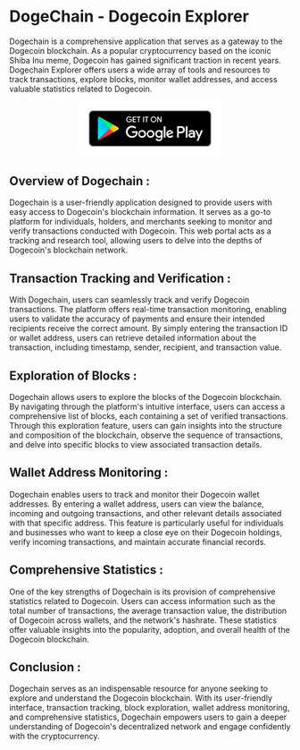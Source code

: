 # DogeChain - Dogecoin Explorer

Dogechain is a comprehensive application that serves as a gateway to the Dogecoin blockchain. As a popular cryptocurrency based on the iconic Shiba Inu meme, Dogecoin has gained significant traction in recent years. Dogechain Explorer offers users a wide array of tools and resources to track transactions, explore blocks, monitor wallet addresses, and access valuable statistics related to Dogecoin.

<p align="center">
<a href="https://play.google.com/store/apps/details?id=com.dogechain.app" target="_blank"><img src="https://raw.githubusercontent.com/BuyWithCrypto/dogechain/main/playstore.svg" width="50%"></a>
</p>

## Overview of Dogechain :
Dogechain is a user-friendly application designed to provide users with easy access to Dogecoin's blockchain information. It serves as a go-to platform for individuals, holders, and merchants seeking to monitor and verify transactions conducted with Dogecoin. This web portal acts as a tracking and research tool, allowing users to delve into the depths of Dogecoin's blockchain network.

## Transaction Tracking and Verification :
With Dogechain, users can seamlessly track and verify Dogecoin transactions. The platform offers real-time transaction monitoring, enabling users to validate the accuracy of payments and ensure their intended recipients receive the correct amount. By simply entering the transaction ID or wallet address, users can retrieve detailed information about the transaction, including timestamp, sender, recipient, and transaction value.

## Exploration of Blocks :
Dogechain allows users to explore the blocks of the Dogecoin blockchain. By navigating through the platform's intuitive interface, users can access a comprehensive list of blocks, each containing a set of verified transactions. Through this exploration feature, users can gain insights into the structure and composition of the blockchain, observe the sequence of transactions, and delve into specific blocks to view associated transaction details.

## Wallet Address Monitoring :
Dogechain enables users to track and monitor their Dogecoin wallet addresses. By entering a wallet address, users can view the balance, incoming and outgoing transactions, and other relevant details associated with that specific address. This feature is particularly useful for individuals and businesses who want to keep a close eye on their Dogecoin holdings, verify incoming transactions, and maintain accurate financial records.

## Comprehensive Statistics :
One of the key strengths of Dogechain is its provision of comprehensive statistics related to Dogecoin. Users can access information such as the total number of transactions, the average transaction value, the distribution of Dogecoin across wallets, and the network's hashrate. These statistics offer valuable insights into the popularity, adoption, and overall health of the Dogecoin blockchain.

## Conclusion :
Dogechain serves as an indispensable resource for anyone seeking to explore and understand the Dogecoin blockchain. With its user-friendly interface, transaction tracking, block exploration, wallet address monitoring, and comprehensive statistics, Dogechain empowers users to gain a deeper understanding of Dogecoin's decentralized network and engage confidently with the cryptocurrency.